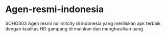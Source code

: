 # Agen-resmi-indonesia
SOHO303 Agen resmi nolimitcity di indonesia yang meriliskan apk terbaik dengan kualitas HD gampang di mainkan dan menghasilkan uang
